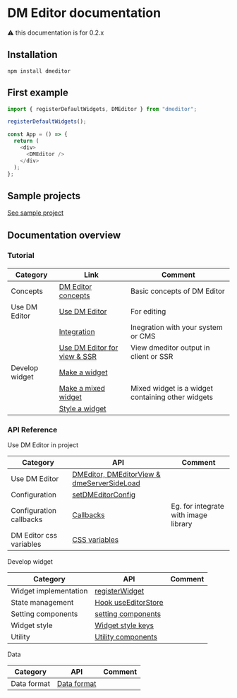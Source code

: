 # DM Editor documentation

⚠️ this documentation is for 0.2.x

## Installation

```shell
npm install dmeditor
```

## First example

```typescript
import { registerDefaultWidgets, DMEditor } from "dmeditor";

registerDefaultWidgets();

const App = () => {
  return (
    <div>
      <DMEditor />
    </div>
  );
};
```

## Sample projects

[See sample project](https://github.com/dmeditor/dmeditor-sample/)

## Documentation overview

### Tutorial

####

| Category       | Link                                                            | Comment                                           |
| -------------- | --------------------------------------------------------------- | ------------------------------------------------- |
| Concepts       | [DM Editor concepts](./tutorial/concepts.md)                    | Basic concepts of DM Editor                       |
| Use DM Editor  | [Use DM Editor](./tutorial/use-dmeditor.md)                     | For editing                                       |
|                | [Integration](./tutorial/integration.md)                        | Inegration with your system or CMS                |
|                | [Use DM Editor for view & SSR](./tutorial/use-dmeditor-view.md) | View dmeditor output in client or SSR             |
| Develop widget | [Make a widget](./tutorial/how-to-make-widget.md)               |                                                   |
|                | [Make a mixed widget](./tutorial/how-to-make-mixed-widget.md)   | Mixed widget is a widget containing other widgets |
|                | [Style a widget](./tutorial/How-to-make-a-widget-style.md)      |                                                   |

### API Reference

Use DM Editor in project

| Category                | API                                                                   | Comment                              |
| ----------------------- | --------------------------------------------------------------------- | ------------------------------------ |
| Use DM Editor           | [DMEditor, DMEditorView & dmeServerSideLoad](./reference/dmeditor.md) |                                      |
| Configuration           | [setDMEditorConfig](./reference/configuration.md)                     |                                      |
| Configuration callbacks | [Callbacks](./reference/callbacks.md)                                 | Eg. for integrate with image library |
| DM Editor css variables | [CSS variables](./reference/css-variables.md)                         |                                      |

Develop widget

| Category              | API                                                     | Comment |
| --------------------- | ------------------------------------------------------- | ------- |
| Widget implementation | [registerWidget](./reference/widget.md)                 |         |
| State management      | [Hook useEditorStore](./tutorial/useEditorStore.md)     |         |
| Setting components    | [setting components](./reference/setting-components.md) |         |
| Widget style          | [Widget style keys](./reference/widget-style-keys.md)   |         |
| Utility               | [Utility components](./reference/utility.md)            |         |

Data

| Category    | API                | Comment |
| ----------- | ------------------ | ------- |
| Data format | [Data format](./#) |         |
